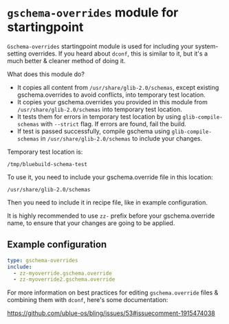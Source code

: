 # `gschema-overrides` module for startingpoint

`Gschema-overrides` startingpoint module is used for including your system-setting overrides.
If you heard about `dconf`, this is similar to it, but it's a much better & cleaner method of doing it.

What does this module do?

- It copies all content from `/usr/share/glib-2.0/schemas`, except existing gschema.overrides to avoid conflicts, into temporary test location.
- It copies your gschema.overrides you provided in this module from `/usr/share/glib-2.0/schemas` into temporary test location.
- It tests them for errors in temporary test location by using `glib-compile-schemas` with `--strict` flag. If errors are found, fail the build.
- If test is passed successfully, compile gschema using `glib-compile-schemas` in `/usr/share/glib-2.0/schemas` to include your changes.

Temporary test location is:

`/tmp/bluebuild-schema-test`

To use it, you need to include your gschema.override file in this location:

`/usr/share/glib-2.0/schemas`

Then you need to include it in recipe file, like in example configuration.

It is highly recommended to use `zz-` prefix before your gschema.override name, to ensure that your changes are going to be applied.

## Example configuration

```yaml
type: gschema-overrides
include:
  - zz-myoverride.gschema.override
  - zz-myoverride2.gschema.override
```

For more information on best practices for editing `gschema.override` files & combining them with `dconf`, here's some documentation:

https://github.com/ublue-os/bling/issues/53#issuecomment-1915474038
